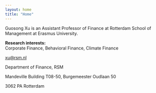 ```yaml
---
layout: home
title: "Home"
---
```


Guosong Xu is an Assistant Professor of Finance at Rotterdam School of Management at Erasmus University. 

<p style="margin-bottom:10px"><strong>Research interests:</strong><br>
Corporate Finance, Behavioral Finance, Climate Finance<p>

<p style="margin-bottom:1px"><a href="mailto:xu@rsm.nl">xu@rsm.nl</a></p>
<p style="margin-bottom:1px">Department of Finance, RSM</p>
<p style="margin-bottom:1px">Mandeville Building T08-50, Burgemeester Oudlaan 50</p>
<p style="margin-bottom:1px">3062 PA Rotterdam</p>

